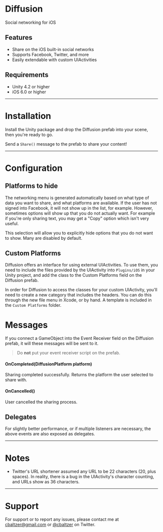 Diffusion
========

Social networking for iOS

Features
--------

* Share on the iOS built-in social networks
* Supports Facebook, Twitter, and more
* Easily extendable with custom UIActivities


Requirements
------------

* Unity 4.2 or higher
* iOS 6.0 or higher

***


Installation
============

Install the Unity package and drop the Diffusion prefab into your scene, then you're ready to go. 

Send a `Share()` message to the prefab to share your content! 

*** 


Configuration
=============

Platforms to hide
-----------------

The networking menu is generated automatically based on what type of data you want to share, and 
what platforms are available. If the user has not signed into Facebook, it will not show up in 
the list, for example. However, sometimes options will show up that you do not actually want. For 
example if you're only sharing text, you may get a "Copy" option which isn't very useful. 

This selection will allow you to explicitly hide options that you do not want to show. Many are 
disabled by default. 


Custom Platforms
----------------

Diffusion offers an interface for using external UIActivities. To use them, you need to include the 
files provided by the UIActivity into `Plugins/iOS` in your Unity project, and add the class to the
Custom Platforms field on the Diffusion prefab.

In order for Diffusion to access the classes for your custom UIActivity, you'll need to create a new 
category that includes the headers. You can do this through the new file menu in Xcode, or by hand. 
A template is included in the `Custom Platforms` folder. 


Messages
========

If you connect a GameObject into the Event Receiver field on the Diffusion prefab, it will these 
messages will be sent to it.

> Do **not** put your event receiver script on the prefab.


#### OnCompleted(DiffusionPlatform platform) 
Sharing completed successfully. Returns the platform the user selected to share with.

#### OnCancelled()
User cancelled the sharing process. 


Delegates
---------

For slightly better performance, or if multiple listeners are necessary, the above events are 
also exposed as delegates.

***


Notes
=====

* Twitter's URL shortener assumed any URL to be 22 characters (20, plus spaces). In reality, there
is a bug in the UIActivity's character counting, and URLs show as 36 characters. 

***


Support
=======

For support or to report any issues, please contact me at [cbaltzer@gmail.com](mailto:cbaltzer@gmail.com) or [@cbaltzer](https://twitter.com/cbaltzer) on Twitter.

